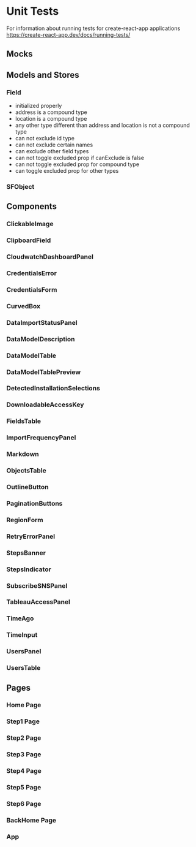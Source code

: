 # Unit Tests

For information about running tests for create-react-app applications
<https://create-react-app.dev/docs/running-tests/>

## Mocks

<!-- Since Jest has not fully supported ESM yet, we used mocks for some third party libraries.
These mocks can be found under `src/__mocks__` -->

## Models and Stores

### Field

- initialized properly
- address is a compound type
- location is a compound type
- any other type different than address and location is not a compound type
- can not exclude id type
- can not exclude certain names
- can exclude other field types
- can not toggle excluded prop if canExclude is false
- can not toggle excluded prop for compound type
- can toggle excluded prop for other types

### SFObject

## Components

### ClickableImage

<!-- - Unit test to check rendering properly -->

### ClipboardField

<!-- - Unit test to check rendering non-password text properly
- Unit test to check rendering password text properly
- Unit test to check click event for password text -->

### CloudwatchDashboardPanel

<!-- - Unit test to check rendering properly -->

### CredentialsError

<!-- - Unit test to check rendering properly without an exception
- Unit test to check rendering properly with an invalid key exception
- Unit test to check rendering properly with a non-admin key exception
- Unit test to check rendering properly with an account mismatch exception
- Unit test to check rendering properly with a default exception
- Unit test to check rendering properly with an unknown exception -->

### CredentialsForm

### CurvedBox

<!-- - Unit test to check rendering properly -->

### DataImportStatusPanel

<!-- - Unit test to check CountBadge rendering properly -->

### DataModelDescription

### DataModelTable

### DataModelTablePreview

### DetectedInstallationSelections

### DownloadableAccessKey

### FieldsTable

### ImportFrequencyPanel

### Markdown

### ObjectsTable

### OutlineButton

### PaginationButtons

### RegionForm

### RetryErrorPanel

### StepsBanner

### StepsIndicator

### SubscribeSNSPanel

### TableauAccessPanel

### TimeAgo

### TimeInput

### UsersPanel

### UsersTable

## Pages

### Home Page

### Step1 Page

### Step2 Page

### Step3 Page

### Step4 Page

### Step5 Page

### Step6 Page

### BackHome Page

### App

